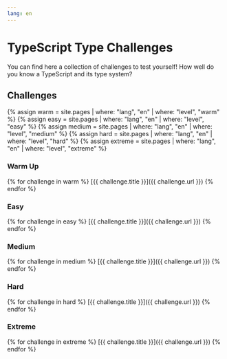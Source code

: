 ```yaml
---
lang: en
---
```


# TypeScript Type Challenges

You can find here a collection of challenges to test yourself!
How well do you know a TypeScript and its type system?

## Challenges

{% assign warm = site.pages | where: "lang", "en" | where: "level", "warm" %}
{% assign easy = site.pages | where: "lang", "en" | where: "level", "easy" %}
{% assign medium = site.pages | where: "lang", "en" | where: "level", "medium" %}
{% assign hard = site.pages | where: "lang", "en" | where: "level", "hard" %}
{% assign extreme = site.pages | where: "lang", "en" | where: "level", "extreme" %}

### Warm Up

{% for challenge in warm %}
 [{{ challenge.title }}]({{ challenge.url }})
{% endfor %}

### Easy

{% for challenge in easy %}
 [{{ challenge.title }}]({{ challenge.url }})
{% endfor %}

### Medium

{% for challenge in medium %}
 [{{ challenge.title }}]({{ challenge.url }})
{% endfor %}

### Hard

{% for challenge in hard %}
 [{{ challenge.title }}]({{ challenge.url }})
{% endfor %}

### Extreme

{% for challenge in extreme %}
 [{{ challenge.title }}]({{ challenge.url }})
{% endfor %}
